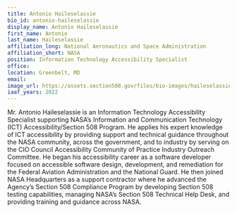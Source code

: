 ```yaml
---
title: Antonio Haileselassie
bio_id: antonio-haileselassie
display_name: Antonio Haileselassie
first_name: Antonio
last_name: Haileselassie
affiliation_long: National Aeronautics and Space Administration
affiliation_short: NASA
position: Information Technology Accessibility Specialist
office: 
location: Greenbelt, MD
email: 
image_url: https://assets.section508.gov/files/bio-images/haileselassie-antonio.png
iaaf_years: 2022
---
```

Mr. Antonio Haileselassie is an Information Technology Accessibility Specialist supporting NASA’s Information and Communication Technology (ICT) Accessibility/Section 508 Program. He applies his expert knowledge of ICT accessibility by providing support and technical guidance throughout the NASA community, across the government, and to industry by serving on the CIO Council Accessibility Community of Practice Industry Outreach Committee. He began his accessibility career as a software developer focused on accessible software design, development, and remediation for the Federal Aviation Administration and the National Guard. He then joined NASA Headquarters as a support contractor where he advanced the Agency’s Section 508 Compliance Program by developing Section 508 testing capabilities, managing NASA’s Section 508 Technical Help Desk, and providing training and guidance across NASA.